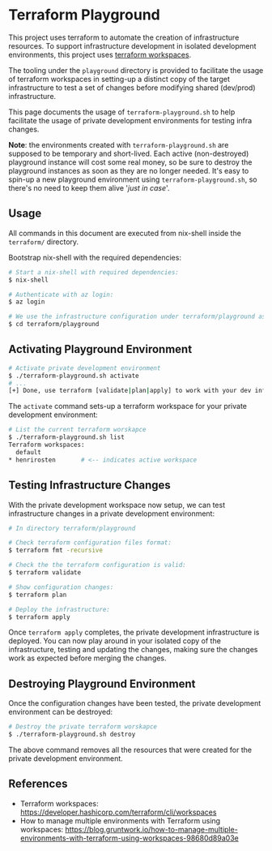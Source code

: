 <!--
SPDX-FileCopyrightText: 2022-2024 TII (SSRC) and the Ghaf contributors
SPDX-License-Identifier: CC-BY-SA-4.0
-->

# Terraform Playground

This project uses terraform to automate the creation of infrastructure resources.
To support infrastructure development in isolated development environments, this project uses [terraform workspaces](https://developer.hashicorp.com/terraform/cli/workspaces).

The tooling under the `playground` directory is provided to facilitate the usage of terraform workspaces in setting-up a distinct copy of the target infrastructure to test a set of changes before modifying shared (dev/prod) infrastructure.

This page documents the usage of `terraform-playground.sh` to help facilitate the usage of private development environments for testing infra changes.

**Note**: the environments created with `terraform-playground.sh` are supposed to be temporary and short-lived. Each active (non-destroyed) playground instance will cost some real money, so be sure to destroy the playground instances as soon as they are no longer needed. It's easy to spin-up a new playground environment using `terraform-playground.sh`, so there's no need to keep them alive '*just in case*'.

## Usage

All commands in this document are executed from nix-shell inside the `terraform/` directory.

Bootstrap nix-shell with the required dependencies:
```bash
# Start a nix-shell with required dependencies:
$ nix-shell

# Authenticate with az login:
$ az login

# We use the infrastructure configuration under terraform/playground as an example:
$ cd terraform/playground
```

## Activating Playground Environment
```bash
# Activate private development environment
$ ./terraform-playground.sh activate
# ...
[+] Done, use terraform [validate|plan|apply] to work with your dev infra
```
The `activate` command sets-up a terraform workspace for your private development environment:
```bash
# List the current terraform worskapce
$ ./terraform-playground.sh list
Terraform workspaces:
  default
* henrirosten       # <-- indicates active workspace
```

## Testing Infrastructure Changes
With the private development workspace now setup, we can test infrastructure changes in a private development environment:
```bash
# In directory terraform/playground

# Check terraform configuration files format:
$ terraform fmt -recursive

# Check the the terraform configuration is valid:
$ terraform validate

# Show configuration changes:
$ terraform plan

# Deploy the infrastructure:
$ terraform apply
```

Once `terraform apply` completes, the private development infrastructure is deployed.
You can now play around in your isolated copy of the infrastructure, testing and updating the changes, making sure the changes work as expected before merging the changes.

## Destroying Playground Environment
Once the configuration changes have been tested, the private development environment can be destroyed:
```bash
# Destroy the private terraform worskapce
$ ./terraform-playground.sh destroy
```
The above command removes all the resources that were created for the private development environment.


## References
- Terraform workspaces: https://developer.hashicorp.com/terraform/cli/workspaces
- How to manage multiple environments with Terraform using workspaces: https://blog.gruntwork.io/how-to-manage-multiple-environments-with-terraform-using-workspaces-98680d89a03e
